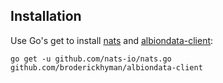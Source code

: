## Installation

Use Go's get to install [nats](https://github.com/nats-io/nats.go) and [albiondata-client](https://github.com/broderickhyman/albiondata-client):

```shell
go get -u github.com/nats-io/nats.go github.com/broderickhyman/albiondata-client
```